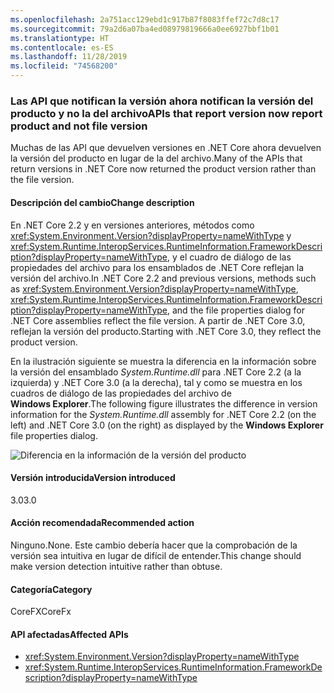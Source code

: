 ```yaml
---
ms.openlocfilehash: 2a751acc129ebd1c917b87f8083ffef72c7d8c17
ms.sourcegitcommit: 79a2d6a07ba4ed08979819666a0ee6927bbf1b01
ms.translationtype: HT
ms.contentlocale: es-ES
ms.lasthandoff: 11/28/2019
ms.locfileid: "74568200"
---
```

### <a name="apis-that-report-version-now-report-product-and-not-file-version"></a><span data-ttu-id="f5faf-101">Las API que notifican la versión ahora notifican la versión del producto y no la del archivo</span><span class="sxs-lookup"><span data-stu-id="f5faf-101">APIs that report version now report product and not file version</span></span>

<span data-ttu-id="f5faf-102">Muchas de las API que devuelven versiones en .NET Core ahora devuelven la versión del producto en lugar de la del archivo.</span><span class="sxs-lookup"><span data-stu-id="f5faf-102">Many of the APIs that return versions in .NET Core now returned the product version rather than the file version.</span></span>

#### <a name="change-description"></a><span data-ttu-id="f5faf-103">Descripción del cambio</span><span class="sxs-lookup"><span data-stu-id="f5faf-103">Change description</span></span>

<span data-ttu-id="f5faf-104">En .NET Core 2.2 y en versiones anteriores, métodos como <xref:System.Environment.Version?displayProperty=nameWithType> y <xref:System.Runtime.InteropServices.RuntimeInformation.FrameworkDescription?displayProperty=nameWithType>, y el cuadro de diálogo de las propiedades del archivo para los ensamblados de .NET Core reflejan la versión del archivo.</span><span class="sxs-lookup"><span data-stu-id="f5faf-104">In .NET Core 2.2 and previous versions, methods such as <xref:System.Environment.Version?displayProperty=nameWithType>, <xref:System.Runtime.InteropServices.RuntimeInformation.FrameworkDescription?displayProperty=nameWithType>, and the file properties dialog for .NET Core assemblies reflect the file version.</span></span> <span data-ttu-id="f5faf-105">A partir de .NET Core 3.0, reflejan la versión del producto.</span><span class="sxs-lookup"><span data-stu-id="f5faf-105">Starting with .NET Core 3.0, they reflect the product version.</span></span>

<span data-ttu-id="f5faf-106">En la ilustración siguiente se muestra la diferencia en la información sobre la versión del ensamblado *System.Runtime.dll* para .NET Core 2.2 (a la izquierda) y .NET Core 3.0 (a la derecha), tal y como se muestra en los cuadros de diálogo de las propiedades del archivo de **Windows Explorer**.</span><span class="sxs-lookup"><span data-stu-id="f5faf-106">The following figure illustrates the difference in version information for the *System.Runtime.dll* assembly for .NET Core 2.2 (on the left) and .NET Core 3.0 (on the right) as displayed by the **Windows Explorer** file properties dialog.</span></span>

![Diferencia en la información de la versión del producto](~/docs/images/core-changes/corefx/version-information-changes/file-details.png)

#### <a name="version-introduced"></a><span data-ttu-id="f5faf-108">Versión introducida</span><span class="sxs-lookup"><span data-stu-id="f5faf-108">Version introduced</span></span>

<span data-ttu-id="f5faf-109">3.0</span><span class="sxs-lookup"><span data-stu-id="f5faf-109">3.0</span></span>

#### <a name="recommended-action"></a><span data-ttu-id="f5faf-110">Acción recomendada</span><span class="sxs-lookup"><span data-stu-id="f5faf-110">Recommended action</span></span>

<span data-ttu-id="f5faf-111">Ninguno.</span><span class="sxs-lookup"><span data-stu-id="f5faf-111">None.</span></span> <span data-ttu-id="f5faf-112">Este cambio debería hacer que la comprobación de la versión sea intuitiva en lugar de difícil de entender.</span><span class="sxs-lookup"><span data-stu-id="f5faf-112">This change should make version detection intuitive rather than obtuse.</span></span>

#### <a name="category"></a><span data-ttu-id="f5faf-113">Categoría</span><span class="sxs-lookup"><span data-stu-id="f5faf-113">Category</span></span>

<span data-ttu-id="f5faf-114">CoreFX</span><span class="sxs-lookup"><span data-stu-id="f5faf-114">CoreFx</span></span>

#### <a name="affected-apis"></a><span data-ttu-id="f5faf-115">API afectadas</span><span class="sxs-lookup"><span data-stu-id="f5faf-115">Affected APIs</span></span>

- <xref:System.Environment.Version?displayProperty=nameWithType>
- <xref:System.Runtime.InteropServices.RuntimeInformation.FrameworkDescription?displayProperty=nameWithType>

<!--

### Affected APIs

- `P:System.Environment.Version`
- `P:System.Runtime.InteropServices.RuntimeInformation.FrameworkDescription`

-->
